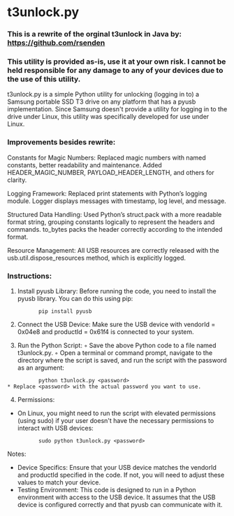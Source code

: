 # t3unlock.py

### This is a rewrite of the orginal t3unlock in Java by: https://github.com/rsenden

### This utility is provided as-is, use it at your own risk. I cannot be held responsible for any damage to any of your devices due to the use of this utility.


t3unlock.py is a simple Python utility for unlocking (logging in to) a Samsung portable SSD T3 drive on any platform that has a pyusb implementation. Since Samsung doesn't provide a utility for logging in to the drive under Linux, this utility was specifically developed for use under Linux.

### Improvements besides rewrite:

Constants for Magic Numbers:
Replaced magic numbers with named constants, better readability and maintenance.
Added HEADER_MAGIC_NUMBER, PAYLOAD_HEADER_LENGTH, and others for clarity.

Logging Framework:
Replaced print statements with Python’s logging module.
Logger displays messages with timestamp, log level, and message.

Structured Data Handling:
Used Python’s struct.pack with a more readable format string, grouping constants logically to represent the headers and commands.
to_bytes packs the header correctly according to the intended format.

Resource Management:
All USB resources are correctly released with the usb.util.dispose_resources method, which is explicitly logged.

### Instructions:
  
1. Install pyusb Library:
Before running the code, you need to install the pyusb library. You can do this using pip:

```shell
          pip install pyusb
```

2. Connect the USB Device:
Make sure the USB device with vendorId = 0x04e8 and productId = 0x61f4 is connected to your system.

3. Run the Python Script:
        ◦ Save the above Python code to a file named t3unlock.py.
        ◦ Open a terminal or command prompt, navigate to the directory where the script is saved, and run the script with the password as an argument:

```shell
          python t3unlock.py <password>
* Replace <password> with the actual password you want to use.
```

4. Permissions:
* On Linux, you might need to run the script with elevated permissions (using sudo) if your user doesn't have the necessary permissions to interact with USB devices:
```shell
          sudo python t3unlock.py <password>
```

Notes:
* Device Specifics: Ensure that your USB device matches the vendorId and productId specified in the code. If not, you will need to adjust these values to match your device.
* Testing Environment: This code is designed to run in a Python environment with access to the USB device. It assumes that the USB device is configured correctly and that pyusb can communicate with it.
